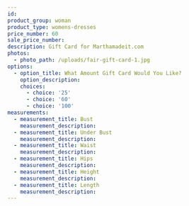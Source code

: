 ```yaml
---
id:
product_group: woman
product_type: womens-dresses
price_number: 60
sale_price_number:
description: Gift Card for Marthamadeit.com
photos:
  - photo_path: /uploads/fair-gift-card-1.jpg
options:
  - option_title: What Amount Gift Card Would You Like?
    option_description:
    choices:
      - choice: '25'
      - choice: '60'
      - choice: '100'
measurements:
  - measurement_title: Bust
    measurement_description:
  - measurement_title: Under Bust
    measurement_description:
  - measurement_title: Waist
    measurement_description:
  - measurement_title: Hips
    measurement_description:
  - measurement_title: Height
    measurement_description:
  - measurement_title: Length
    measurement_description:
---
```

